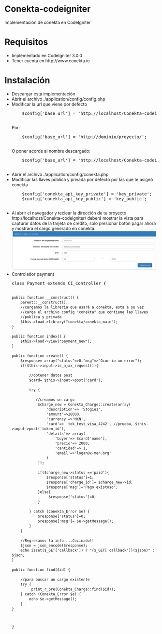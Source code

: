 # Conekta-codeigniter
Implementación de conekta en CodeIgniter

# Requisitos
<ul>
<li>Implementado en CodeIgniter 3.0.0</li>
<li>Tener cuenta en http://www.conekta.io</li>
</ul>

# Instalación
<ul>
<li>Descargar esta implementación</li>
<li>Abrir el archivo ./application/config/config.php</li>
<li>
  Modificar la url que viene por defecto
  <pre>
    $config['base_url'] = 'http://localhost/Conekta-codeigniter/';
  </pre>
  Por:
  <pre>
    $config['base_url'] = 'http://dominio/proyecto/';
  </pre>
  O poner acorde al nombre descargado:
  <pre>
  	$config['base_url'] = 'http://localhost/Conekta-codeigniter-master/';
  </pre>

</li>
<li>Abrir el archivo ./application/config/conekta.php</li>
<li>
  Modificar las llaves pública y privada por defecto por las que te asignó conekta
  <pre>
    $config['conekta_api_key_private'] = 'key_private';
    $config['conekta_api_key_public'] = 'key_public';
  </pre>

</li>
<li>Al abrir el navegador y teclear la dirección de tu proyecto http://localhost/Conekta-codeigniter/ deberá mostrar la vista para capturar datos de la tarjeta de credito, solo presionar boton pagar ahora y mostrara el cargo generado en conekta.
<img src="index.png">

</li>
<li>Controlador payment
<pre>
class Payment extends CI_Controller {

    public function __construct() {
        parent::__construct();
        //cargamos la libreria que usará a conekta, esta a su vez
        //carga el archivo config "conekta" que contiene las llaves
        //publica y privada
        $this->load->library("conekta/conekta_main");
    }

    public function index() {
        $this->load->view("payment_new");
    }

    public function create() {
        $response= array("status"=>0,"msg"=>"Ocurrio un error");
        if($this->input->is_ajax_request()){
            
            //obtener datos post
            $card= $this->input->post('card');
	   
            try {

               //creamos un cargo
                $charge_new = Conekta_Charge::create(array(
                    'description'=> 'Stogies',
                    'amount'=>20000,
                    'currency'=>'MXN',
                    'card'=> 'tok_test_visa_4242', //prueba, $this->input->post('token_id'),
                    'details'=> array(
                        'buyer'=> $card['name'],
                        'precio'=> 2000,
                        'cantidad'=> 1,
                        'email'=>'logan@x-men.org'
                    )
                ));
               
                if($charge_new->status =='paid'){
                    $response['status']=1;
                    $response['charge_id']= $charge_new->id;
                    $response['msg']="Pago existoso";
                }else{
                     $response['status']=0;
                }
                
            } catch (Conekta_Error $e) {
                $response['status']=0;
                $response['msg']= $e->getMessage();
            }
        }

        //Regresamos la info ...Cocinado!!
        $json = json_encode($response);
        echo isset($_GET['callback']) ? "{$_GET['callback']}($json)" : $json;
    }

    public function find($id) {

        //para buscar un cargo existente
        try {
             print_r_pre(Conekta_Charge::find($id));
        } catch (Conekta_Error $e) {
            echo $e->getMessage();
        }
    }

}

</pre>
</li>
</ul>


